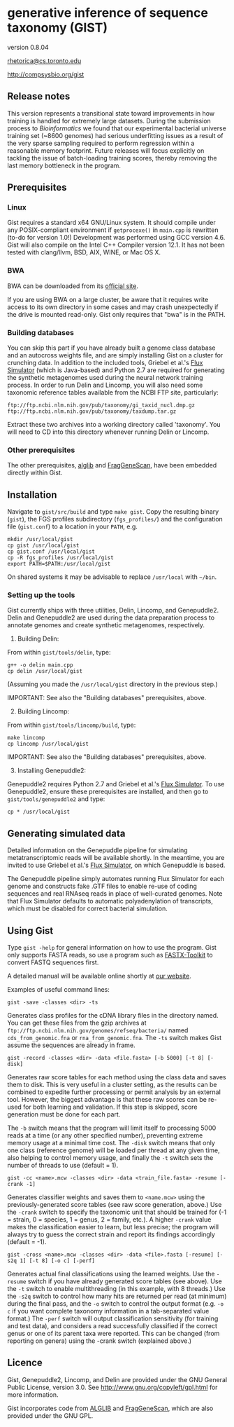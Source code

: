 generative inference of sequence taxonomy (GIST)
================================================

version 0.8.04

rhetorica@cs.toronto.edu

http://compsysbio.org/gist

Release notes
-------------

This version represents a transitional state toward improvements in how training is handled for extremely large datasets. During the submission process to *Bioinformatics* we found that our experimental bacterial universe training set (~8600 genomes) had serious underfitting issues as a result of the very sparse sampling required to perform regression within a reasonable memory footprint. Future releases will focus explicitly on tackling the issue of batch-loading training scores, thereby removing the last memory bottleneck in the program.

Prerequisites
-------------

### Linux

Gist requires a standard x64 GNU/Linux system. It should compile under any POSIX-compliant environment if `getprocexe()` in `main.cpp` is rewritten (to-do for version 1.0!) Development was performed using GCC version 4.6. Gist will also compile on the Intel C++ Compiler version 12.1. It has not been tested with clang/llvm, BSD, AIX, WINE, or Mac OS X.

### BWA

BWA can be downloaded from its [official site](http://bio-bwa.sourceforge.net).

If you are using BWA on a large cluster, be aware that it requires write access to its own directory in some cases and may crash unexpectedly if the drive is mounted read-only. Gist only requires that "bwa" is in the PATH.

### Building databases

You can skip this part if you have already built a genome class database and an autocross weights file, and are simply installing Gist on a cluster for crunching data. In addition to the included tools, Griebel et al.'s [Flux Simulator](http://sammeth.net/confluence/display/SIM/Home) (which is Java-based) and Python 2.7 are required for generating the synthetic metagenomes used during the neural network training process. In order to run Delin and Lincomp, you will also need some taxonomic reference tables available from the NCBI FTP site, particularly:

    ftp://ftp.ncbi.nlm.nih.gov/pub/taxonomy/gi_taxid_nucl.dmp.gz
    ftp://ftp.ncbi.nlm.nih.gov/pub/taxonomy/taxdump.tar.gz

Extract these two archives into a working directory called 'taxonomy'. You will need to CD into this directory whenever running Delin or Lincomp.

### Other prerequisites

The other prerequisites, [alglib](http://www.alglib.net/) and [FragGeneScan](http://omics.informatics.indiana.edu/FragGeneScan/), have been embedded directly within Gist.

Installation
------------

Navigate to `gist/src/build` and type `make gist`. Copy the resulting binary (`gist`), the FGS profiles subdirectory (`fgs_profiles/`) and the configuration file (`gist.conf`) to a location in your `PATH`, e.g.

    mkdir /usr/local/gist
    cp gist /usr/local/gist
    cp gist.conf /usr/local/gist
    cp -R fgs_profiles /usr/local/gist
    export PATH=$PATH:/usr/local/gist

On shared systems it may be advisable to replace `/usr/local` with `~/bin`.

### Setting up the tools

Gist currently ships with three utilities, Delin, Lincomp, and Genepuddle2. Delin and Genepuddle2 are used during the data preparation process to annotate genomes and create synthetic metagenomes, respectively.  

1. Building Delin:

From within `gist/tools/delin`, type:

    g++ -o delin main.cpp
    cp delin /usr/local/gist

(Assuming you made the `/usr/local/gist` directory in the previous step.)

IMPORTANT: See also the "Building databases" prerequisites, above.

2. Building Lincomp:

From within `gist/tools/lincomp/build`, type:

    make lincomp
    cp lincomp /usr/local/gist

IMPORTANT: See also the "Building databases" prerequisites, above.

3. Installing Genepuddle2:

Genepuddle2 requires Python 2.7 and Griebel et al.'s [Flux Simulator](http://sammeth.net/confluence/display/SIM/Home). To use Genepuddle2, ensure these prerequisites are installed, and then go to `gist/tools/genepuddle2` and type:

    cp * /usr/local/gist

Generating simulated data
-------------------------

Detailed information on the Genepuddle pipeline for simulating metatranscriptomic reads will be available shortly. In the meantime, you are invited to use Griebel et al.'s [Flux Simulator](http://sammeth.net/confluence/display/SIM/Home), on which Genepuddle is based.

The Genepuddle pipeline simply automates running Flux Simulator for each genome and constructs fake .GTF files to enable re-use of coding sequences and real RNAseq reads in place of well-curated genomes. Note that Flux Simulator defaults to automatic polyadenylation of transcripts, which must be disabled for correct bacterial simulation.

Using Gist
----------

Type `gist -help` for general information on how to use the program. Gist only supports FASTA reads, so use a program such as [FASTX-Toolkit](http://hannonlab.cshl.edu/fastx_toolkit/) to convert FASTQ sequences first.

A detailed manual will be available online shortly at [our website](compsysbio.org/gist).

Examples of useful command lines:

    gist -save -classes <dir> -ts

Generates class profiles for the cDNA library files in the directory named. You can get these files from the gzip archives at `ftp://ftp.ncbi.nlm.nih.gov/genomes/refseq/bacteria/` named `cds_from_genomic.fna` or `rna_from_genomic.fna`. The `-ts` switch makes Gist assume the sequences are already in frame.

    gist -record -classes <dir> -data <file.fasta> [-b 5000] [-t 8] [-disk]

Generates raw score tables for each method using the class data and saves them to disk. This is very useful in a cluster setting, as the results can be combined to expedite further processing or permit analysis by an external tool. However, the biggest advantage is that these raw scores can be re-used for both learning and validation. If this step is skipped, score generation must be done for each part.

The `-b` switch means that the program will limit itself to processing 5000 reads at a time (or any other specified number), preventing extreme memory usage at a minimal time cost. The `-disk` switch means that only one class (reference genome) will be loaded per thread at any given time, also helping to control memory usage, and finally the `-t` switch sets the number of threads to use (default = 1).

    gist -cc <name>.mcw -classes <dir> -data <train_file.fasta> -resume [-crank -1]

Generates classifier weights and saves them to `<name.mcw>` using the previously-generated score tables (see raw score generation, above.) Use the `-crank` switch to specify the taxonomic unit that should be trained for (-1 = strain, 0 = species, 1 = genus, 2 = family, etc.). A higher `-crank` value makes the classification easier to learn, but less precise; the program will always try to guess the correct strain and report its findings accordingly (default = -1).

    gist -cross <name>.mcw -classes <dir> -data <file>.fasta [-resume] [-s2q 1] [-t 8] [-o c] [-perf]

Generates actual final classifications using the learned weights. Use the `-resume` switch if you have already generated score tables (see above). Use the `-t` switch to enable multithreading (in this example, with 8 threads.) Use the `-s2q` switch to control how many hits are returned per read (at minimum) during the final pass, and the `-o` switch to control the output format (e.g. `-o c` if you want complete taxonomy information in a tab-separated value format.) The `-perf` switch will output classification sensitivity (for training and test data), and considers a read successfully classified if the correct genus or one of its parent taxa were reported. This can be changed (from reporting on genera) using the -crank switch (explained above.)

Licence
-------

Gist, Genepuddle2, Lincomp, and Delin are provided under the GNU General Public License, version 3.0. See http://www.gnu.org/copyleft/gpl.html for more information.

Gist incorporates code from [ALGLIB](http://www.alglib.net) and [FragGeneScan](http://omics.informatics.indiana.edu/FragGeneScan/), which are also provided under the GNU GPL.
